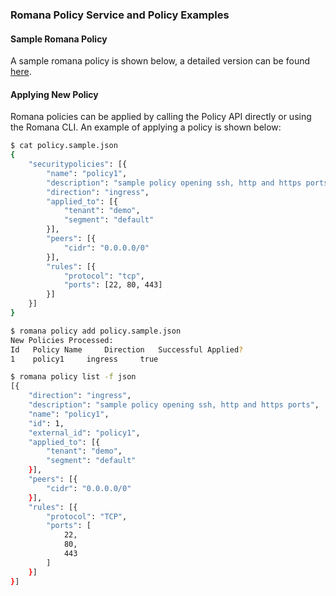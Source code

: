 ### Romana Policy Service and Policy Examples

#### Sample Romana Policy
A sample romana policy is shown below, a detailed version can be found [here](policy/policy.sample.json).

#### Applying New Policy
Romana policies can be applied by calling the Policy API
directly or using the Romana CLI. An example of applying
a policy is shown below:
```bash
$ cat policy.sample.json
{
    "securitypolicies": [{
        "name": "policy1",
        "description": "sample policy opening ssh, http and https ports",
        "direction": "ingress",
        "applied_to": [{
            "tenant": "demo",
            "segment": "default"
        }],
        "peers": [{
            "cidr": "0.0.0.0/0"
        }],
        "rules": [{
            "protocol": "tcp",
            "ports": [22, 80, 443]
        }]
    }]
}

$ romana policy add policy.sample.json 
New Policies Processed:
Id	 Policy Name	 Direction	 Successful Applied?	
1 	 policy1 	 ingress 	 true

$ romana policy list -f json
[{
	"direction": "ingress",
	"description": "sample policy opening ssh, http and https ports",
	"name": "policy1",
	"id": 1,
	"external_id": "policy1",
	"applied_to": [{
		"tenant": "demo",
		"segment": "default"
	}],
	"peers": [{
		"cidr": "0.0.0.0/0"
	}],
	"rules": [{
		"protocol": "TCP",
		"ports": [
			22,
			80,
			443
		]
	}]
}]
```

